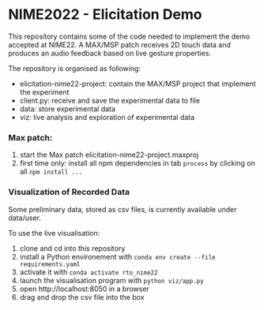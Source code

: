 # NIME2022 - Elicitation Demo

This repository contains some of the code needed to implement the demo accepted at NIME22.
A MAX/MSP patch receives 2D touch data and produces an audio feedback based on live gesture properties.

The repository is organised as following:

- elicitation-nime22-project: contain the MAX/MSP project that implement the experiment
- client.py: receive and save the experimental data to file
- data: store experimental data
- viz: live analysis and exploration of experimental data


### Max patch:

1. start the Max patch elicitation-nime22-project.maxproj
2. first time only: install all npm dependencies in tab `process` by clicking on all `npm install ...`


### Visualization of Recorded Data

Some preliminary data, stored as csv files, is currently available under data/user.

To use the live visualisation:

1. clone and cd into this repository
2. install a Python environement with `conda env create --file requirements.yaml`
3. activate it with `conda activate rto_nime22`
4. launch the visualisation program with `python viz/app.py`
5. open http://localhost:8050 in a browser
6. drag and drop the csv file into the box
